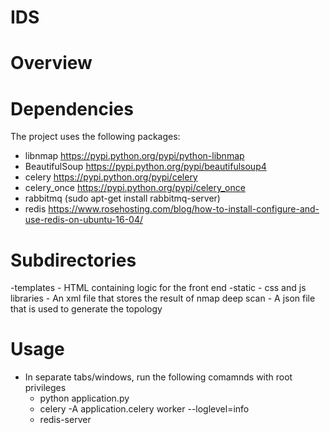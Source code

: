 # IDS

# Overview

# Dependencies
The project uses the following packages:

- libnmap https://pypi.python.org/pypi/python-libnmap
- BeautifulSoup https://pypi.python.org/pypi/beautifulsoup4
- celery https://pypi.python.org/pypi/celery
- celery_once https://pypi.python.org/pypi/celery_once
- rabbitmq (sudo apt-get install rabbitmq-server)
- redis https://www.rosehosting.com/blog/how-to-install-configure-and-use-redis-on-ubuntu-16-04/


# Subdirectories
-templates
    - HTML containing logic for the front end
-static
    - css and js libraries
    - An xml file that stores the result of nmap deep scan
    - A json file that is used to generate the topology
    
# Usage
- In separate tabs/windows, run the following comamnds with root privileges
  - python application.py
  - celery -A application.celery worker --loglevel=info
  - redis-server
